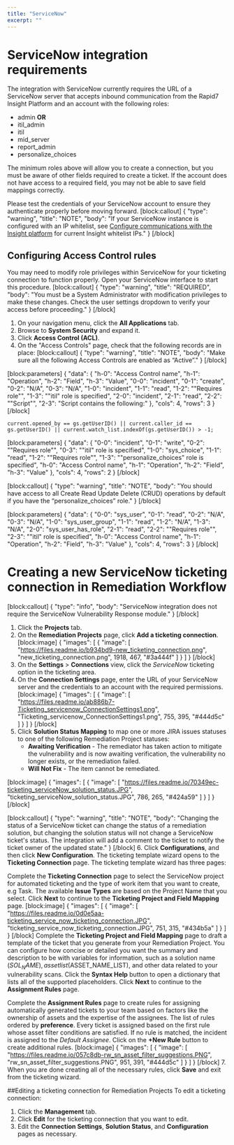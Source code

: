 ```yaml
---
title: "ServiceNow"
excerpt: ""
---
```

# ServiceNow integration requirements

The integration with ServiceNow currently requires the URL of a ServiceNow server that accepts inbound communication from the Rapid7 Insight Platform and an account with the following roles:

* admin
**OR**
* itil_admin
* itil
* mid_server
* report_admin
* personalize_choices

The minimum roles above will allow you to create a connection, but you must be aware of other fields required to create a ticket. If the account does not have access to a required field, you may not be able to save field mappings correctly.

Please test the credentials of your ServiceNow account to ensure they authenticate properly before moving forward.
[block:callout]
{
  "type": "warning",
  "title": "NOTE",
  "body": "If your ServiceNow instance is configured with an IP whitelist, see [Configure communications with the Insight platform](doc:configure-communications-with-the-insight-platform) for current Insight whitelist IPs."
}
[/block]
## Configuring Access Control rules

You may need to modify role privileges within ServiceNow for your ticketing connection to function properly.  Open your ServiceNow interface to start this procedure.
[block:callout]
{
  "type": "warning",
  "title": "REQUIRED",
  "body": "You must be a System Administrator with modification privileges to make these changes.  Check the user settings dropdown to verify your access before proceeding."
}
[/block]
1. On your navigation menu, click the **All Applications** tab.
2. Browse to **System Security** and expand it.
3. Click **Access Control (ACL)**.
4. On the "Access Controls" page, check that the following records are in place:
[block:callout]
{
  "type": "warning",
  "title": "NOTE",
  "body": "Make sure all the following Access Controls are enabled as “Active”."
}
[/block]

[block:parameters]
{
  "data": {
    "h-0": "Access Control name",
    "h-1": "Operation",
    "h-2": "Field",
    "h-3": "Value",
    "0-0": "incident",
    "0-1": "create",
    "0-2": "N/A",
    "0-3": "N/A",
    "1-0": "incident",
    "1-1": "read",
    "1-2": "\"Requires role\"",
    "1-3": "\"itil\" role is specified",
    "2-0": "incident",
    "2-1": "read",
    "2-2": "\"Script\"",
    "2-3": "Script contains the following:"
  },
  "cols": 4,
  "rows": 3
}
[/block]
```
current.opened_by == gs.getUserID() || current.caller_id == gs.getUserID() || current.watch_list.indexOf(gs.getUserID()) > -1;
```
[block:parameters]
{
  "data": {
    "0-0": "incident",
    "0-1": "write",
    "0-2": "\"Requires role\"",
    "0-3": "\"itil\" role is specified",
    "1-0": "sys_choice",
    "1-1": "read",
    "1-2": "\"Requires role\"",
    "1-3": "\"personalize_choices\" role is specified",
    "h-0": "Access Control name",
    "h-1": "Operation",
    "h-2": "Field",
    "h-3": "Value"
  },
  "cols": 4,
  "rows": 2
}
[/block]

[block:callout]
{
  "type": "warning",
  "title": "NOTE",
  "body": "You should have access to all Create Read Update Delete (CRUD) operations by default if you have the “personalize_choices” role."
}
[/block]

[block:parameters]
{
  "data": {
    "0-0": "sys_user",
    "0-1": "read",
    "0-2": "N/A",
    "0-3": "N/A",
    "1-0": "sys_user_group",
    "1-1": "read",
    "1-2": "N/A",
    "1-3": "N/A",
    "2-0": "sys_user_has_role",
    "2-1": "read",
    "2-2": "\"Requires role\"",
    "2-3": "\"itil\" role is specified",
    "h-0": "Access Control name",
    "h-1": "Operation",
    "h-2": "Field",
    "h-3": "Value"
  },
  "cols": 4,
  "rows": 3
}
[/block]
# Creating a new ServiceNow ticketing connection in Remediation Workflow
[block:callout]
{
  "type": "info",
  "body": "ServiceNow integration does not require the ServiceNow Vulnerability Response module."
}
[/block]
1. Click the **Projects** tab.
2. On the **Remediation Projects** page, click **Add a ticketing connection**. 
[block:image]
{
  "images": [
    {
      "image": [
        "https://files.readme.io/b934bd9-new_ticketing_connection.png",
        "new_ticketing_connection.png",
        1918,
        467,
        "#3a444f"
      ]
    }
  ]
}
[/block]
3. On the **Settings** > **Connections** view, click the _ServiceNow_ ticketing option in the ticketing area.
4. On the **Connection Settings** page, enter the URL of your ServiceNow server and the credentials to an account with the required permissions.
[block:image]
{
  "images": [
    {
      "image": [
        "https://files.readme.io/ab886b7-Ticketing_servicenow_ConnectionSettings1.png",
        "Ticketing_servicenow_ConnectionSettings1.png",
        755,
        395,
        "#444d5c"
      ]
    }
  ]
}
[/block]
5. Click **Solution Status Mapping** to map one or more JIRA issues statuses to one of the following  Remediation Project statuses: 
   * **Awaiting Verification** - The remediator has taken action to mitigate the vulnerability and is now awaiting verification, the vulnerability no longer exists, or the remediation failed.
   * **Will Not Fix** - The item cannot be remediated.

[block:image]
{
  "images": [
    {
      "image": [
        "https://files.readme.io/70349ec-ticketing_serviceNow_solution_status.JPG",
        "ticketing_serviceNow_solution_status.JPG",
        786,
        265,
        "#424a59"
      ]
    }
  ]
}
[/block]

[block:callout]
{
  "type": "warning",
  "title": "NOTE",
  "body": "Changing the status of a ServiceNow ticket can change the status of a remediation solution, but changing the solution status will not change a ServiceNow ticket's status. The integration will add a comment to the ticket to notify the ticket owner of the updated state."
}
[/block]
 6. Click **Configurations**, and then click **New Configuration**. The ticketing template wizard opens to the **Ticketing Connection** page. The ticketing template wizard has three pages:

Complete the **Ticketing Connection** page to select the ServiceNow project for automated ticketing and the type of work item that you want to create, e.g Task.  The available **Issue Types** are based on the Project Name that you select. Click **Next** to continue to the **Ticketing Project and Field Mapping** page.
[block:image]
{
  "images": [
    {
      "image": [
        "https://files.readme.io/0d0e5aa-ticketing_service_now_ticketing_connection.JPG",
        "ticketing_service_now_ticketing_connection.JPG",
        751,
        315,
        "#434b5a"
      ]
    }
  ]
}
[/block]
Complete the **Ticketing Project and Field Mapping** page to draft a template of the ticket that you generate from your Remediation Project. You can configure how concise or detailed you want the summary and description to be with variables for information, such as a solution name ($SOL_NAME), asset list ($ASSET_NAME_LIST), and other data related to your vulnerability scans. Click the **Syntax Help** button to open a dictionary that lists all of the supported placeholders. Click **Next** to continue to the **Assignment Rules** page.

Complete the **Assignment Rules** page to create rules for assigning automatically generated tickets to your team based on factors like the ownership of assets and the expertise of the assignees. The list of rules ordered by **preference**.  Every ticket is assigned based on the first rule whose asset filter conditions are satisfied. If no rule is matched, the incident is assigned to the _Default Assignee_. Click on the **+New Rule** button to create additional rules.
[block:image]
{
  "images": [
    {
      "image": [
        "https://files.readme.io/057c8db-rw_sn_asset_filter_suggestions.PNG",
        "rw_sn_asset_filter_suggestions.PNG",
        951,
        391,
        "#444d5c"
      ]
    }
  ]
}
[/block]
7. When you are done creating all of the necessary rules, click **Save** and exit from the ticketing wizard.

##Editing a ticketing connection for Remediation Projects
To edit a ticketing connection:
1. Click the **Management** tab.
2. Click **Edit** for the ticketing connection that you want to edit.
3. Edit the **Connection Settings**, **Solution Status**, and **Configuration** pages as necessary.
